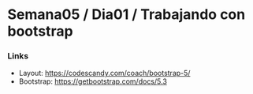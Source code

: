 # Semana05 / Dia01 / Trabajando con bootstrap

### Links

* Layout: https://codescandy.com/coach/bootstrap-5/
* Bootstrap: https://getbootstrap.com/docs/5.3